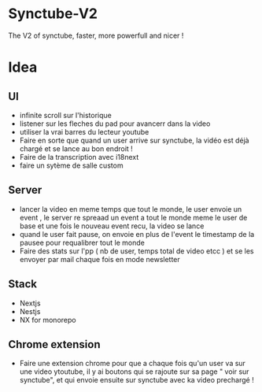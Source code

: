 # Synctube-V2

The V2 of synctube, faster, more powerfull and nicer !

# Idea

## UI

- infinite scroll sur l'historique
- listener sur les fleches du pad pour avancerr dans la video
- utiliser la vrai barres du lecteur youtube
- Faire en sorte que quand un user arrive sur synctube, la vidéo est déjà chargé et se lance au bon endroit !
- Faire de la transcription avec i18next
- faire un sytème de salle custom

## Server

- lancer la video en meme temps que tout le monde, le user envoie un event , le server re spreaad un event a tout le monde meme le user de base et une fois le nouveau event recu, la video se lance
- quand le user fait pause, on envoie en plus de l'event le timestamp de la pausee pour requalibrer tout le monde
- Faire des stats sur l'pp ( nb de user, temps total de video etcc ) et se les envoyer par mail chaque fois en mode newsletter

## Stack

- Nextjs
- Nestjs
- NX for monorepo

## Chrome extension

- Faire une extension chrome pour que a chaque fois qu'un user va sur une video ytoutube, il y ai boutons qui se rajoute sur sa page " voir sur synctube", et qui envoie ensuite sur synctube avec ka video prechargé !
